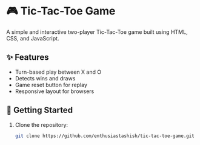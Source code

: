 # 🎮 Tic-Tac-Toe Game

A simple and interactive two-player Tic-Tac-Toe game built using HTML, CSS, and JavaScript.

## ✨ Features
- Turn-based play between X and O
- Detects wins and draws
- Game reset button for replay
- Responsive layout for browsers

## 🚀 Getting Started
1. Clone the repository:
   ```bash
   git clone https://github.com/enthusiastashish/tic-tac-toe-game.git